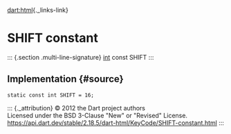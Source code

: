 [dart:html](../../dart-html/dart-html-library){._links-link}

SHIFT constant
==============

::: {.section .multi-line-signature}
[int](../../dart-core/int-class) const SHIFT
:::

Implementation {#source}
--------------

``` {.language-dart data-language="dart"}
static const int SHIFT = 16;
```

::: {._attribution}
© 2012 the Dart project authors\
Licensed under the BSD 3-Clause \"New\" or \"Revised\" License.\
<https://api.dart.dev/stable/2.18.5/dart-html/KeyCode/SHIFT-constant.html>
:::
